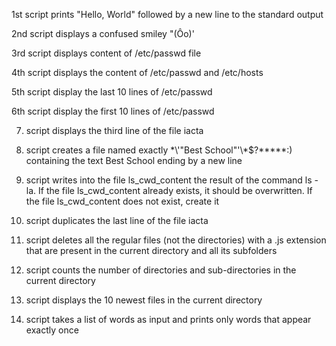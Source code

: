 1st script prints "Hello, World" followed by a new line to the standard output

2nd script displays a confused smiley "(Ôo)'

3rd script displays content of /etc/passwd file

4th script displays the content of /etc/passwd and /etc/hosts

5th script display the last 10 lines of /etc/passwd

6th script display the first 10 lines of /etc/passwd

7) script displays the third line of the file iacta

8) script creates a file named exactly \*\\'"Best School"\'\\*$\?\*\*\*\*\*:) containing the text Best School ending by a new line

9) script  writes into the file ls_cwd_content the result of the command ls -la. If the file ls_cwd_content already exists, it should be overwritten. If the file ls_cwd_content does not exist, create it

10) script duplicates the last line of the file iacta

11) script deletes all the regular files (not the directories) with a .js extension that are present in the current directory and all its subfolders

12) script counts the number of directories and sub-directories in the current directory

13) script displays the 10 newest files in the current directory

14) script  takes a list of words as input and prints only words that appear exactly once
